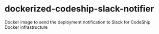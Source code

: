 # dockerized-codeship-slack-notifier
Docker image to send the deployment notification to Slack for CodeShip Docker infrastructure
